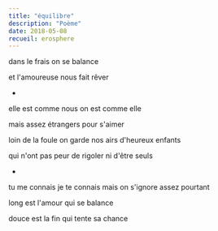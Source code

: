 ```yaml
---
title: "équilibre"
description: "Poème"
date: 2018-05-08
recueil: erosphere
---
```


dans le frais
on se balance

et l'amoureuse nous fait rêver

*

elle est comme nous
on est comme elle

mais assez étrangers pour s'aimer

loin de la foule on garde nos airs
d'heureux enfants

qui n'ont pas peur de rigoler
ni d'être seuls

*

tu me connais je te connais
mais on s'ignore assez pourtant

long est l'amour qui se balance

douce est la fin qui tente sa chance
